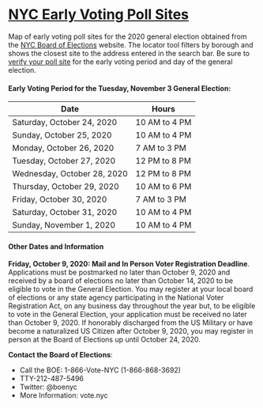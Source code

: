 # [NYC Early Voting Poll Sites](https://jessica-mendieta.github.io/nyc-early-voting-poll-sites)

Map of early voting poll sites for the 2020 general election obtained from the [NYC Board of Elections](https://vote.nyc/page/early-voting-information) website. The locator tool filters by borough and shows the closest site to the address entered in the search bar. Be sure to [verify your poll site](https://findmypollsite.vote.nyc/) for the early voting period and day of the general election.


#### Early Voting Period for the **Tuesday, November 3 General Election**:

Date | Hours
-------- | --------
Saturday, October 24, 2020 | 10 AM to 4 PM
Sunday, October 25, 2020 | 10 AM to 4 PM
Monday, October 26, 2020 | 7 AM to 3 PM
Tuesday, October 27, 2020 |  12 PM to 8 PM
Wednesday, October 28, 2020 | 12 PM to 8 PM
Thursday, October 29, 2020 | 10 AM to 6 PM
Friday, October 30, 2020 | 7 AM to 3 PM
Saturday, October 31, 2020 | 10 AM to 4 PM
Sunday, November 1, 2020 | 10 AM to 4 PM


#### Other Dates and Information

**Friday, October 9, 2020: Mail and In Person Voter Registration Deadline**. Applications must be postmarked no later than October 9, 2020 and received by a board of elections no later than October 14, 2020 to be eligible to vote in the General Election. You may register at your local board of elections or any state agency participating in the National Voter Registration Act, on any business day throughout the year but, to be eligible to vote in the General Election, your application must be received no later than October 9, 2020. If honorably discharged from the US Military or have become a naturalized US Citizen after October 9, 2020, you may register in person at the Board of Elections up until October 24, 2020.

**Contact the Board of Elections**: 
* Call the BOE: 1-866-Vote-NYC (1-866-868-3692)
* TTY-212-487-5496
* Twitter: @boenyc
* More Information: vote.nyc
